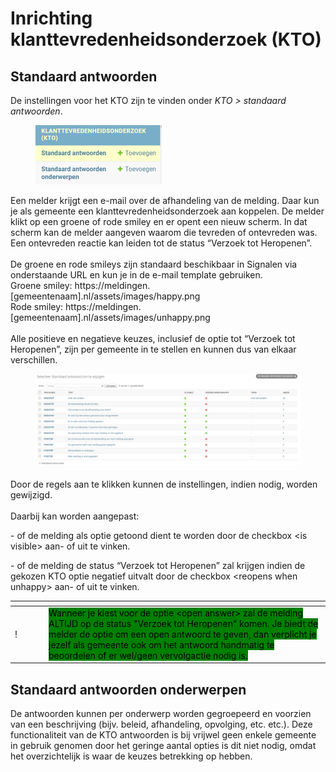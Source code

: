 # Inrichting klanttevredenheidsonderzoek (KTO)

## Standaard antwoorden

De instellingen voor het KTO zijn te vinden onder _KTO > standaard antwoorden_.

<div align="left">

<figure><img src=".gitbook/assets/image (87).png" alt="" width="202"><figcaption></figcaption></figure>

</div>

Een melder krijgt een e-mail over de afhandeling van de melding. Daar kun je als gemeente een klanttevredenheidsonderzoek aan koppelen. De melder klikt op een groene of rode smiley en er opent een nieuw scherm. In dat scherm kan de melder aangeven waarom die tevreden of ontevreden was. Een ontevreden reactie kan leiden tot de status “Verzoek tot Heropenen”.\
\
De groene en rode smileys zijn standaard beschikbaar in Signalen via onderstaande URL en kun je in de e-mail template gebruiken.\
Groene smiley: https://meldingen.\[gemeentenaam].nl/assets/images/happy.png\
Rode smiley: https://meldingen.\[gemeentenaam].nl/assets/images/unhappy.png\
\
Alle positieve en negatieve keuzes, inclusief de optie tot “Verzoek tot Heropenen”, zijn per gemeente in te stellen en kunnen dus van elkaar verschillen.

<figure><img src=".gitbook/assets/image (261).png" alt=""><figcaption></figcaption></figure>

&#x20;Door de regels aan te klikken kunnen de instellingen, indien nodig, worden gewijzigd.\
\
Daarbij kan worden aangepast:

\- of de melding als optie getoond dient te worden door de checkbox \<is visible> aan- of uit te vinken.

\- of de melding de status “Verzoek tot Heropenen” zal krijgen indien de gekozen KTO optie negatief uitvalt door de checkbox \<reopens when unhappy> aan- of uit te vinken.

<table data-header-hidden><thead><tr><th width="40"></th><th></th></tr></thead><tbody><tr><td>!</td><td><mark style="background-color:green;">Wanneer je kiest voor de optie &#x3C;open answer> zal de melding ALTIJD op de status "Verzoek tot Heropenen" komen. Je biedt de melder de optie om een open antwoord te geven, dan verplicht je jezelf als gemeente ook om het antwoord handmatig te beoordelen of er wel/geen vervolgactie nodig is.</mark></td></tr></tbody></table>

## Standaard antwoorden onderwerpen

De antwoorden kunnen per onderwerp worden gegroepeerd en voorzien van een beschrijving (bijv. beleid, afhandeling, opvolging, etc. etc.). Deze functionaliteit van de KTO antwoorden is bij vrijwel geen enkele gemeente in gebruik genomen door het geringe aantal opties is dit niet nodig, omdat het overzichtelijk is waar de keuzes betrekking op hebben.
